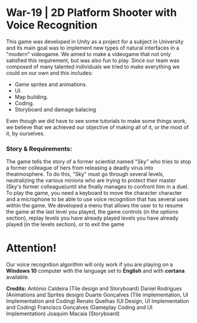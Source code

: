 # War-19 | 2D Platform Shooter with Voice Recognition
This game was developed in Unity as a project for a subject in University and its main goal was to implement new types of natural interfaces in a "modern" videogame. We aimed to make a videogame that not only satisfied this requirement, but was also fun to play. 
Since our team was composed of many talented individuals we tried to make everything we could on our own and this includes:
- Game sprites and animations.
- UI.
- Map building.
- Coding.
- Storyboard and damage balacing

Even though we did have to see some tutorials to make some things work, we believe that we achieved our objective of making all of it, or the most of it, by ourselves.

<h3>Story & Requirements:</h3>
The game tells the story of a former scientist named "Sky" who tries to stop a former colleague of hers from releasing a deadly virus into theatmosphere. To do this, "Sky" must go through several levels, neutralizing the various minions who are trying to protect their master (Sky's former colleague)until she finally manages to confront him in a duel. To play the game, you need a keyboard to move the character character and a microphone to be able to use voice recognition that has several uses within the game.
We developed a menu that allows the user to
to resume the game at the last level you played, the game controls (in the options section), replay levels you have already played levels you have already played (in the levels section), or to exit the game


<h1>Attention!</h1>
Our voice recognition algorithm will only work if you are playing on a <b>Windows 10</b> computer with the language set to <b>English</b> and with <b>cortana</b> available.

<b>Credits:</b>
António Caldeira (Tile design and Storyboard) 
Daniel Rodrigues (Animations and Sprites design)
Duarte Gonçalves (Tile implementation, UI Implementation and Coding)
Renato Quelhas (UI Design, UI Implementation and Coding)
Francisco Gonçalves (Gameplay Coding and UI Implementation)
Joaquim Macaia (Storyboard)
